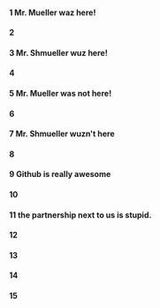#### 1 Mr. Mueller waz here!
#### 2
#### 3 Mr. Shmueller wuz here!
#### 4
#### 5 Mr. Mueller was not here!
#### 6
#### 7 Mr. Shmueller wuzn't here
#### 8
#### 9 Github is really awesome
#### 10
#### 11 the partnership next to  us is stupid.
#### 12
#### 13
#### 14
#### 15